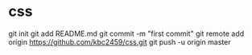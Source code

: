 # css
git init
git add README.md
git commit -m "first commit"
git remote add origin https://github.com/kbc2459/css.git
git push -u origin master
